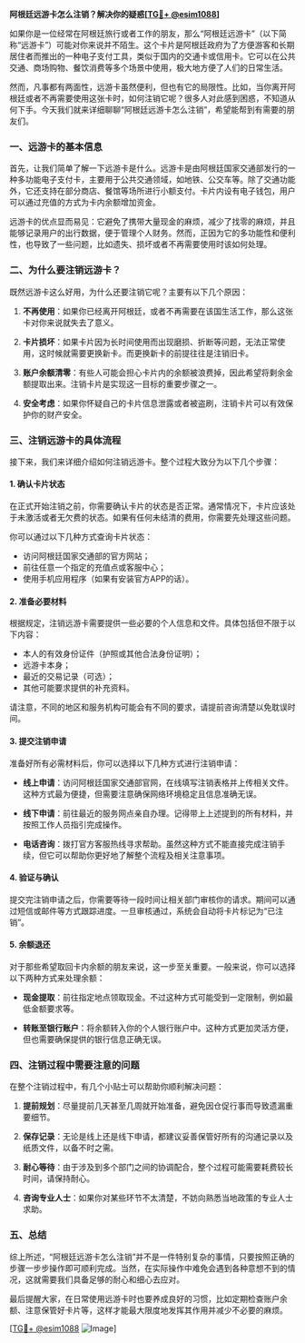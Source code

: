 **阿根廷远游卡怎么注销？解决你的疑惑[[TG💪+ @esim1088](https://t.me/s/esim1088)]**

如果你是一位经常在阿根廷旅行或者工作的朋友，那么“阿根廷远游卡”（以下简称“远游卡”）可能对你来说并不陌生。这个卡片是阿根廷政府为了方便游客和长期居住者而推出的一种电子支付工具，类似于国内的交通卡或信用卡。它可以在公共交通、商场购物、餐饮消费等多个场景中使用，极大地方便了人们的日常生活。

然而，凡事都有两面性，远游卡虽然便利，但也有它的局限性。比如，当你离开阿根廷或者不再需要使用这张卡时，如何注销它呢？很多人对此感到困惑，不知道从何下手。今天我们就来详细聊聊“阿根廷远游卡怎么注销”，希望能帮到有需要的朋友们。

### 一、远游卡的基本信息

首先，让我们简单了解一下远游卡是什么。远游卡是由阿根廷国家交通部发行的一种多功能电子支付卡，主要用于公共交通领域，如地铁、公交车等。除了交通功能外，它还支持在部分商店、餐馆等场所进行小额支付。卡片内设有电子钱包，用户可以通过充值的方式为卡内余额增加资金。

远游卡的优点显而易见：它避免了携带大量现金的麻烦，减少了找零的麻烦，并且能够记录用户的出行数据，便于管理个人财务。然而，正因为它的多功能性和便利性，也导致了一些问题，比如遗失、损坏或者不再需要使用时该如何处理。

### 二、为什么要注销远游卡？

既然远游卡这么好用，为什么还要注销它呢？主要有以下几个原因：

1. **不再使用**：如果你已经离开阿根廷，或者不再需要在该国生活工作，那么这张卡对你来说就失去了意义。
   
2. **卡片损坏**：如果卡片因为长时间使用而出现磨损、折断等问题，无法正常使用，这时候就需要更换新卡。而更换新卡的前提往往是注销旧卡。

3. **账户余额清零**：有些人可能会担心卡片内的余额被浪费掉，因此希望将剩余金额提取出来。注销卡片是实现这一目标的重要步骤之一。

4. **安全考虑**：如果你怀疑自己的卡片信息泄露或者被盗刷，注销卡片可以有效保护你的财产安全。

### 三、注销远游卡的具体流程

接下来，我们来详细介绍如何注销远游卡。整个过程大致分为以下几个步骤：

#### 1. 确认卡片状态

在正式开始注销之前，你需要确认卡片的状态是否正常。通常情况下，卡片应该处于未激活或者无欠费的状态。如果有任何未结清的费用，你需要先处理这些问题。

你可以通过以下几种方式查询卡片状态：
- 访问阿根廷国家交通部的官方网站；
- 前往任意一个指定的充值点或客服中心；
- 使用手机应用程序（如果有安装官方APP的话）。

#### 2. 准备必要材料

根据规定，注销远游卡需要提供一些必要的个人信息和文件。具体包括但不限于以下内容：
- 本人的有效身份证件（护照或其他合法身份证明）；
- 远游卡本身；
- 最近的交易记录（可选）；
- 其他可能要求提供的补充资料。

请注意，不同的地区和服务机构可能会有不同的要求，请提前咨询清楚以免耽误时间。

#### 3. 提交注销申请

准备好所有必需材料后，你可以选择以下几种方式进行注销申请：

- **线上申请**：访问阿根廷国家交通部官网，在线填写注销表格并上传相关文件。这种方式最为便捷，但需要注意确保网络环境稳定且信息准确无误。
  
- **线下申请**：前往最近的服务网点亲自办理。记得带上上述提到的所有材料，并按照工作人员指引完成操作。

- **电话咨询**：拨打官方客服热线寻求帮助。虽然这种方式不能直接完成注销手续，但它可以帮助你更好地了解整个流程及相关注意事项。

#### 4. 验证与确认

提交完注销申请之后，你需要等待一段时间让相关部门审核你的请求。期间可以通过短信或邮件等方式跟踪进度。一旦审核通过，系统会自动将卡片标记为“已注销”。

#### 5. 余额退还

对于那些希望取回卡内余额的朋友来说，这一步至关重要。一般来说，你可以选择以下两种方式来处理余额：

- **现金提取**：前往指定地点领取现金。不过这种方式可能受到一定限制，例如最低金额要求等。
  
- **转账至银行账户**：将余额转入你的个人银行账户中。这种方式更加灵活方便，但也需要确保提供的银行信息正确无误。

### 四、注销过程中需要注意的问题

在整个注销过程中，有几个小贴士可以帮助你顺利解决问题：

1. **提前规划**：尽量提前几天甚至几周就开始准备，避免因仓促行事而导致遗漏重要细节。
   
2. **保存记录**：无论是线上还是线下申请，都建议妥善保管好所有的沟通记录以及纸质文件，以备不时之需。

3. **耐心等待**：由于涉及到多个部门之间的协调配合，整个过程可能需要耗费较长时间，请保持耐心。

4. **咨询专业人士**：如果你对某些环节不太清楚，不妨向熟悉当地政策的专业人士求助。

### 五、总结

综上所述，“阿根廷远游卡怎么注销”并不是一件特别复杂的事情，只要按照正确的步骤一步步操作即可顺利完成。当然，在实际操作中难免会遇到各种意想不到的情况，这就需要我们具备足够的耐心和细心去应对。

最后提醒大家，在日常使用远游卡时也要养成良好的习惯，比如定期检查账户余额、注意保管好卡片等，这样才能最大限度地发挥其作用并减少不必要的麻烦。

[[TG💪+ @esim1088](https://t.me/s/esim1088) ![Image](https://i.postimg.cc/4NQfJmqS/Snipaste-2025-05-13-00-14-12.png)]